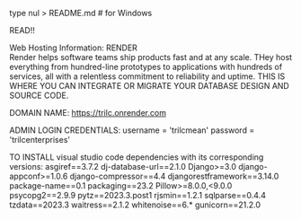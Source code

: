 type nul > README.md  # for Windows

READ!!


Web Hosting Information:
RENDER  
Render helps software teams ship products fast and at any scale. 
THey host everything from hundred-line prototypes to applications with hundreds of 
services, all with a relentless commitment to reliability and uptime.
THIS IS WHERE YOU CAN INTEGRATE OR MIGRATE YOUR DATABASE DESIGN AND SOURCE CODE.

DOMAIN NAME:
https://trilc.onrender.com


ADMIN LOGIN CREDENTIALS:
username = 'trilcmean'
password = 'trilcenterprises'

TO INSTALL
visual studio code
dependencies with its corresponding  versions:
asgiref==3.7.2
dj-database-url==2.1.0
Django>=3.0
django-appconf>=1.0.6
django-compressor==4.4
djangorestframework==3.14.0
package-name==0.1
packaging==23.2
Pillow>=8.0.0,<9.0.0
psycopg2==2.9.9
pytz==2023.3.post1
rjsmin==1.2.1
sqlparse==0.4.4
tzdata==2023.3
waitress==2.1.2
whitenoise==6.*
gunicorn==21.2.0
